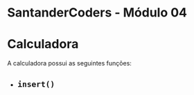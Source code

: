 # SantanderCoders - Módulo 04

# Calculadora

A calculadora possui as seguintes funções:

- `insert()`
  -
